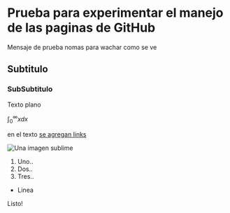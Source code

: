 # Prueba para experimentar el manejo de las paginas de GitHub

Mensaje de prueba nomas para wachar como se ve

## Subtitulo

### SubSubtitulo

Texto plano

$\int_0^\infty x dx$

en el texto [se agregan links](https://docs.docker.com/install/linux/docker-ce/ubuntu/)

![Una imagen sublime](https://images4.alphacoders.com/101/thumb-1920-1019228.jpg)

1. Uno..
2. Dos..
3. Tres..

- Linea

Listo!
